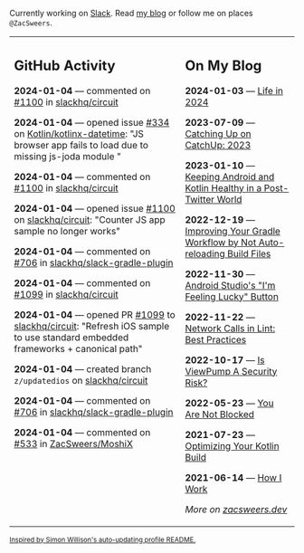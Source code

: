 Currently working on [Slack](https://slack.com/). Read [my blog](https://zacsweers.dev/) or follow me on places `@ZacSweers`.

<table><tr><td valign="top" width="60%">

## GitHub Activity
<!-- githubActivity starts -->
**2024-01-04** — commented on [#1100](https://github.com/slackhq/circuit/issues/1100#issuecomment-1878111583) in [slackhq/circuit](https://github.com/slackhq/circuit)

**2024-01-04** — opened issue [#334](https://github.com/Kotlin/kotlinx-datetime/issues/334) on [Kotlin/kotlinx-datetime](https://github.com/Kotlin/kotlinx-datetime): "JS browser app fails to load due to missing js-joda module "

**2024-01-04** — commented on [#1100](https://github.com/slackhq/circuit/issues/1100#issuecomment-1878088620) in [slackhq/circuit](https://github.com/slackhq/circuit)

**2024-01-04** — opened issue [#1100](https://github.com/slackhq/circuit/issues/1100) on [slackhq/circuit](https://github.com/slackhq/circuit): "Counter JS app sample no longer works"

**2024-01-04** — commented on [#706](https://github.com/slackhq/slack-gradle-plugin/pull/706#issuecomment-1877743711) in [slackhq/slack-gradle-plugin](https://github.com/slackhq/slack-gradle-plugin)

**2024-01-04** — commented on [#1099](https://github.com/slackhq/circuit/pull/1099#issuecomment-1877732556) in [slackhq/circuit](https://github.com/slackhq/circuit)

**2024-01-04** — opened PR [#1099](https://github.com/slackhq/circuit/pull/1099) to [slackhq/circuit](https://github.com/slackhq/circuit): "Refresh iOS sample to use standard embedded frameworks + canonical path"

**2024-01-04** — created branch `z/updatedios` on [slackhq/circuit](https://github.com/slackhq/circuit)

**2024-01-04** — commented on [#706](https://github.com/slackhq/slack-gradle-plugin/pull/706#issuecomment-1877702456) in [slackhq/slack-gradle-plugin](https://github.com/slackhq/slack-gradle-plugin)

**2024-01-04** — commented on [#533](https://github.com/ZacSweers/MoshiX/issues/533#issuecomment-1876486193) in [ZacSweers/MoshiX](https://github.com/ZacSweers/MoshiX)
<!-- githubActivity ends -->
</td><td valign="top" width="40%">

## On My Blog
<!-- blog starts -->
**2024-01-03** — [Life in 2024](https://www.zacsweers.dev/life-in-2024/)

**2023-07-09** — [Catching Up on CatchUp: 2023](https://www.zacsweers.dev/catching-up-on-catchup-2023/)

**2023-01-10** — [Keeping Android and Kotlin Healthy in a Post-Twitter World](https://www.zacsweers.dev/keeping-android-healthy/)

**2022-12-19** — [Improving Your Gradle Workflow by Not Auto-reloading Build Files](https://www.zacsweers.dev/improving-your-workflow-by-not-auto-reloading-build-files/)

**2022-11-30** — [Android Studio's "I'm Feeling Lucky" Button](https://www.zacsweers.dev/android-studios-im-feeling-lucky-button/)

**2022-11-22** — [Network Calls in Lint: Best Practices](https://www.zacsweers.dev/network-calls-in-lint-best-practices/)

**2022-10-17** — [Is ViewPump A Security Risk?](https://www.zacsweers.dev/is-viewpump-a-security-risk/)

**2022-05-23** — [You Are Not Blocked](https://www.zacsweers.dev/you-are-not-blocked/)

**2021-07-23** — [Optimizing Your Kotlin Build](https://www.zacsweers.dev/optimizing-your-kotlin-build/)

**2021-06-14** — [How I Work](https://www.zacsweers.dev/how-i-work/)
<!-- blog ends -->
_More on [zacsweers.dev](https://zacsweers.dev/)_
</td></tr></table>

<sub><a href="https://simonwillison.net/2020/Jul/10/self-updating-profile-readme/">Inspired by Simon Willison's auto-updating profile README.</a></sub>